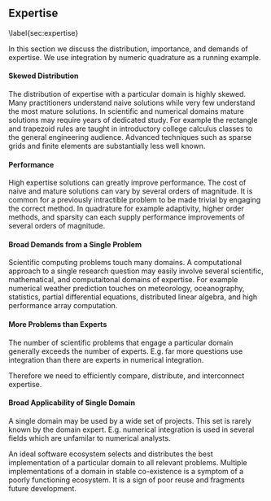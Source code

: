 
Expertise
---------

\label{sec:expertise}

In this section we discuss the distribution, importance, and demands of expertise.  We use integration by numeric quadrature as a running example.

#### Skewed Distribution

The distribution of expertise with a particular domain is highly skewed.  Many practitioners understand naive solutions while very few understand the most mature solutions.  In scientific and numerical domains mature solutions may require years of dedicated study.  For example the rectangle and trapezoid rules are taught in introductory college calculus classes to the general engineering audience.  Advanced techniques such as sparse grids and finite elements are substantially less well known.

#### Performance

High expertise solutions can greatly improve performance.  The cost of naive and mature solutions can vary by several orders of magnitude.  It is common for a previously intractible problem to be made trivial by engaging the correct method.  In quadrature for example adaptivity, higher order methods, and sparsity can each supply performance improvements of several orders of magnitude.

#### Broad Demands from a Single Problem

Scientific computing problems touch many domains.  A computational approach to a single research question may easily involve several scientific, mathematical, and computaitonal domains of expertise.  For example numerical weather prediction touches on meteorology, oceanography, statistics, partial differential equations, distributed linear algebra, and high performance array computation.

#### More Problems than Experts

The number of scientific problems that engage a particular domain generally exceeds the number of experts.  E.g. far more questions use integration than there are experts in numerical integration.

Therefore we need to efficiently compare, distribute, and interconnect expertise.

#### Broad Applicability of Single Domain

A single domain may be used by a wide set of projects.  This set is rarely known by the domain expert.  E.g. numerical integration is used in several fields which are unfamilar to numerical analysts.

An ideal software ecosystem selects and distributes the best implementation of a particular domain to all relevant problems.  Multiple implementations of a domain in stable co-existence is a symptom of a poorly functioning ecosystem.  It is a sign of poor reuse and fragments future development.
